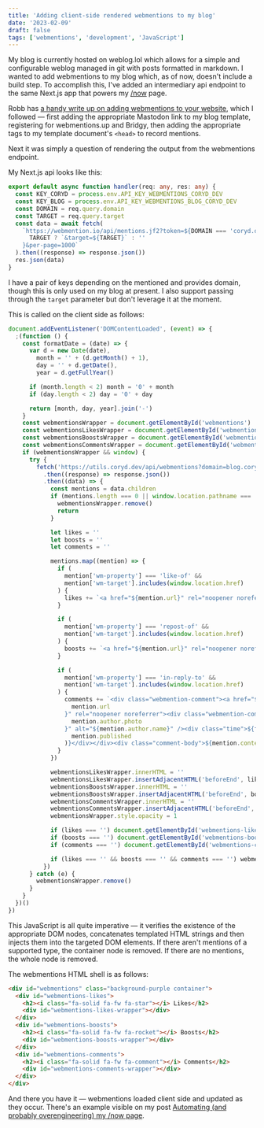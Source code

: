 ```yaml
---
title: 'Adding client-side rendered webmentions to my blog'
date: '2023-02-09'
draft: false
tags: ['webmentions', 'development', 'JavaScript']
---
```


My blog is currently hosted on weblog.lol which allows for a simple and configurable weblog managed in git with posts formatted in markdown. I wanted to add webmentions to my blog which, as of now, doesn't include a build step. To accomplish this, I've added an intermediary api endpoint to the same Next.js app that powers my [/now](https://coryd.dev/now) page.<!-- excerpt -->

Robb has [a handy write up on adding webmentions to your website](https://rknight.me/adding-webmentions-to-your-site/), which I followed — first adding the appropriate Mastodon link to my blog template, registering for webmentions.up and Bridgy, then adding the appropriate tags to my template document's `<head>` to record mentions.

Next it was simply a question of rendering the output from the webmentions endpoint.

My Next.js api looks like this:

```typescript
export default async function handler(req: any, res: any) {
  const KEY_CORYD = process.env.API_KEY_WEBMENTIONS_CORYD_DEV
  const KEY_BLOG = process.env.API_KEY_WEBMENTIONS_BLOG_CORYD_DEV
  const DOMAIN = req.query.domain
  const TARGET = req.query.target
  const data = await fetch(
    `https://webmention.io/api/mentions.jf2?token=${DOMAIN === 'coryd.dev' ? KEY_CORYD : KEY_BLOG}${
      TARGET ? `&target=${TARGET}` : ''
    }&per-page=1000`
  ).then((response) => response.json())
  res.json(data)
}
```

I have a pair of keys depending on the mentioned and provides domain, though this is only used on my blog at present. I also support passing through the `target` parameter but don't leverage it at the moment.

This is called on the client side as follows:

```javascript
document.addEventListener('DOMContentLoaded', (event) => {
  ;(function () {
    const formatDate = (date) => {
      var d = new Date(date),
        month = '' + (d.getMonth() + 1),
        day = '' + d.getDate(),
        year = d.getFullYear()

      if (month.length < 2) month = '0' + month
      if (day.length < 2) day = '0' + day

      return [month, day, year].join('-')
    }
    const webmentionsWrapper = document.getElementById('webmentions')
    const webmentionsLikesWrapper = document.getElementById('webmentions-likes-wrapper')
    const webmentionsBoostsWrapper = document.getElementById('webmentions-boosts-wrapper')
    const webmentionsCommentsWrapper = document.getElementById('webmentions-comments-wrapper')
    if (webmentionsWrapper && window) {
      try {
        fetch('https://utils.coryd.dev/api/webmentions?domain=blog.coryd.dev')
          .then((response) => response.json())
          .then((data) => {
            const mentions = data.children
            if (mentions.length === 0 || window.location.pathname === '/') {
              webmentionsWrapper.remove()
              return
            }

            let likes = ''
            let boosts = ''
            let comments = ''

            mentions.map((mention) => {
              if (
                mention['wm-property'] === 'like-of' &&
                mention['wm-target'].includes(window.location.href)
              ) {
                likes += `<a href="${mention.url}" rel="noopener noreferrer"><img class="avatar" src="${mention.author.photo}" alt="${mention.author.name}" /></a>`
              }

              if (
                mention['wm-property'] === 'repost-of' &&
                mention['wm-target'].includes(window.location.href)
              ) {
                boosts += `<a href="${mention.url}" rel="noopener noreferrer"><img class="avatar" src="${mention.author.photo}" alt="${mention.author.name}" /></a>`
              }

              if (
                mention['wm-property'] === 'in-reply-to' &&
                mention['wm-target'].includes(window.location.href)
              ) {
                comments += `<div class="webmention-comment"><a href="${
                  mention.url
                }" rel="noopener noreferrer"><div class="webmention-comment-top"><img class="avatar" src="${
                  mention.author.photo
                }" alt="${mention.author.name}" /><div class="time">${formatDate(
                  mention.published
                )}</div></div><div class="comment-body">${mention.content.text}</div></a></div>`
              }
            })

            webmentionsLikesWrapper.innerHTML = ''
            webmentionsLikesWrapper.insertAdjacentHTML('beforeEnd', likes)
            webmentionsBoostsWrapper.innerHTML = ''
            webmentionsBoostsWrapper.insertAdjacentHTML('beforeEnd', boosts)
            webmentionsCommentsWrapper.innerHTML = ''
            webmentionsCommentsWrapper.insertAdjacentHTML('beforeEnd', comments)
            webmentionsWrapper.style.opacity = 1

            if (likes === '') document.getElementById('webmentions-likes').innerHTML === ''
            if (boosts === '') document.getElementById('webmentions-boosts').innerHTML === ''
            if (comments === '') document.getElementById('webmentions-comments').innerHTML === ''

            if (likes === '' && boosts === '' && comments === '') webmentionsWrapper.remove()
          })
      } catch (e) {
        webmentionsWrapper.remove()
      }
    }
  })()
})
```

This JavaScript is all quite imperative — it verifies the existence of the appropriate DOM nodes, concatenates templated HTML strings and then injects them into the targeted DOM elements. If there aren't mentions of a supported type, the container node is removed. If there are no mentions, the whole node is removed.

The webmentions HTML shell is as follows:

```html
<div id="webmentions" class="background-purple container">
  <div id="webmentions-likes">
    <h2><i class="fa-solid fa-fw fa-star"></i> Likes</h2>
    <div id="webmentions-likes-wrapper"></div>
  </div>
  <div id="webmentions-boosts">
    <h2><i class="fa-solid fa-fw fa-rocket"></i> Boosts</h2>
    <div id="webmentions-boosts-wrapper"></div>
  </div>
  <div id="webmentions-comments">
    <h2><i class="fa-solid fa-fw fa-comment"></i> Comments</h2>
    <div id="webmentions-comments-wrapper"></div>
  </div>
</div>
```

And there you have it — webmentions loaded client side and updated as they occur. There's an example visible on my post [Automating (and probably overengineering) my /now page](https://blog.coryd.dev/2023/02/automatingandprobablyoverengineeringmy-nowpage#webmentions).
